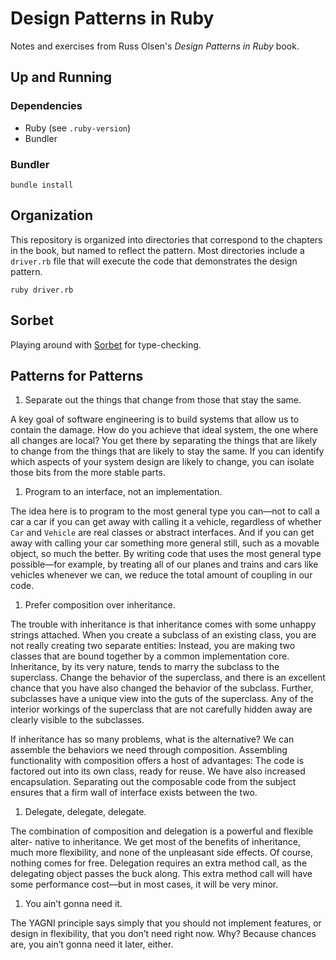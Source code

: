 # Design Patterns in Ruby

Notes and exercises from Russ Olsen's _Design Patterns in Ruby_ book.

## Up and Running

### Dependencies

- Ruby (see `.ruby-version`)
- Bundler

### Bundler

```
bundle install
```

## Organization

This repository is organized into directories that correspond to the chapters in the book, but named to reflect the pattern. Most directories include a `driver.rb` file that will execute the code that demonstrates the design pattern.

```
ruby driver.rb
```

## Sorbet

Playing around with [Sorbet](https://sorbet.org) for type-checking.

## Patterns for Patterns

1. Separate out the things that change from those that stay the same.

A key goal of software engineering is to build systems that allow us to contain the damage. How do you achieve that ideal system, the one where all changes are local? You get there by separating the things that are likely to change from the things that are likely to stay the same. If you can identify which aspects of your system design are likely to change, you can isolate those bits from the more stable parts.

1. Program to an interface, not an implementation.

The idea here is to program to the most general type you can—not to call a car a car if you can get away with calling it a vehicle, regardless of whether `Car` and `Vehicle` are real classes or abstract interfaces. And if you can get away with calling your car something more general still, such as a movable object, so much the better. By writing code that uses the most general type possible—for example, by treating all of our planes and trains and cars like vehicles whenever we can, we reduce the total amount of coupling in our code.

1. Prefer composition over inheritance.

The trouble with inheritance is that inheritance comes with some unhappy strings attached. When you create a subclass of an existing class, you are not really creating two separate entities: Instead, you are making two classes that are bound together by a common implementation core. Inheritance, by its very nature, tends to marry the subclass to the superclass. Change the behavior of the superclass, and there is an excellent chance that you have also changed the behavior of the subclass. Further, subclasses have a unique view into the guts of the superclass. Any of the interior workings of the superclass that are not carefully hidden away are clearly visible to the subclasses.

If inheritance has so many problems, what is the alternative? We can assemble the behaviors we need through composition. Assembling functionality with composition offers a host of advantages: The code is factored out into its own class, ready for reuse. We have also increased encapsulation. Separating out the composable code from the subject ensures that a firm wall of interface exists between the two.

1. Delegate, delegate, delegate.

The combination of composition and delegation is a powerful and flexible alter- native to inheritance. We get most of the benefits of inheritance, much more flexibility, and none of the unpleasant side effects. Of course, nothing comes for free. Delegation requires an extra method call, as the delegating object passes the buck along. This extra method call will have some performance cost—but in most cases, it will be very minor.

1. You ain’t gonna need it.

The YAGNI principle says simply that you should not implement features, or design in flexibility, that you don’t need right now. Why? Because chances are, you ain’t gonna need it later, either.
